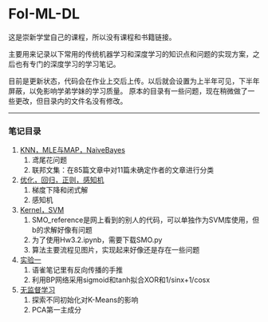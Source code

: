# FoI-ML-DL
这是崇新学堂自己的课程，所以没有课程和书籍链接。 

主要用来记录以下常用的传统机器学习和深度学习的知识点和问题的实现方案，之后也有专门的深度学习的学习笔记。

目前是更新状态，代码会在作业上交后上传。以后就会设置为上半年可见，下半年屏蔽，以免影响学弟学妹的学习质量。
原本的目录有一些问题，现在稍微做了一些更改，但目录内的文件名没有修改。

---

### 笔记目录

1. [KNN，MLE与MAP，NaiveBayes](https://www.yuque.com/docs/share/8630edd6-cdb0-49ee-8d4d-50240fda2d69)
   1. 鸢尾花问题
   2. 联邦文集：在85篇文章中对11篇未确定作者的文章进行分类
2. [优化，回归，正则，感知机](https://www.yuque.com/docs/share/add356d5-b0c5-40c5-88f7-decf28608fc5)
   1. 梯度下降和闭式解
   2. 感知机
3. [Kernel，SVM](https://www.yuque.com/docs/share/4cdfd3d9-65df-413d-bc14-5667a4013c00)
   1. SMO_reference是网上看到的别人的代码，可以单独作为SVM库使用，但b的求解好像有问题
   2. 为了使用Hw3.2.ipynb，需要下载SMO.py
   3. 算法主要流程见图片，实现起来好像还是存在一些问题
4. [实验一](https://www.yuque.com/docs/share/802e507a-f0be-4eda-83a8-fe069a924165)
   1. 语雀笔记里有反向传播的手推
   2. 利用BP网络采用sigmoid和tanh拟合XOR和1/sinx+1/cosx
5. [无监督学习](https://www.yuque.com/docs/share/a36a68d9-5f9e-4ddb-adf9-c0f0cf87496a)
   1. 探索不同初始化对K-Means的影响
   2. PCA第一主成分
